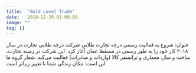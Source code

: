 ```yaml
---
title:  "Gold Level Trade" 
date:   2018-12-30 01:00:00
image: ""
tag: []
---
```

عنوان: شروع به فعالیت رسمی درجه تجارت طلایی
شرکت درجه طلایی تجارت در سال ۲۰۱۸ کار خود را به طور رسمی در مسقط عمان آغاز کرد. این شرکت در زمینه تجارت، ساخت و ساز، معماری و ترانسفر کالا (واردات و صادرات) فعالیت می‌کند. شعار گروه ما این است: مکان زندگی شما با تغییر زیباتر است
